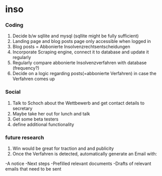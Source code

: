 # inso

### Coding
1. Decide b/w sqllite and mysql (sqllite might be fully sufficient)
2. Landing page and blog posts page only accessible when logged in
3. Blog posts = Abbonierte Insolvenzrechtsentscheidungen
4. Incorporate Scraping engine, connect it to database and update it regularly
5. Regularly compare abbonierte Insolvenzverfahren with database (frequency?)
6. Decide on a logic regarding posts(=abbonierte Verfahren) in case the Verfahren comes up
### Social
1. Talk to Schoch about the Wettbewerb and get contact details to secretary
2. Maybe take her out for lunch and talk
3. Get some beta testers
4. define additional functionality
### future research
1. Win would be great for traction and and publicity
2. Once the Verfahren is detected, automatically generate an Email with:

  -A notice
  -Next steps
  -Prefilled relevant documents
  -Drafts of relevant emails that need to be sent
